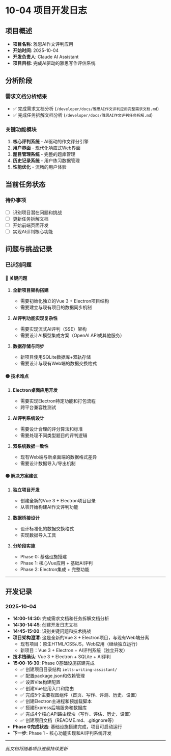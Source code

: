 # 10-04 项目开发日志

## 项目概述
- **项目名称**: 雅思AI作文评判应用
- **开始时间**: 2025-10-04
- **开发负责人**: Claude AI Assistant
- **项目目标**: 完成AI驱动的雅思写作评估系统

## 分析阶段

### 需求文档分析结果
- ✅ 完成需求文档分析 (`/developer/docs/雅思AI作文评判应用完整需求文档.md`)
- ✅ 完成任务拆解文档分析 (`/developer/docs/雅思AI作文评判任务拆解.md`)

### 关键功能模块
1. **核心评判系统** - AI驱动的作文评分引擎
2. **用户界面** - 现代化响应式Web界面
3. **题目管理系统** - 完整的题库管理
4. **历史记录系统** - 用户练习数据管理
5. **性能优化** - 流畅的用户体验

## 当前任务状态

### 待办事项
- [ ] 识别项目潜在问题和挑战
- [ ] 更新任务拆解文档
- [ ] 开始前端页面开发
- [ ] 实现AI评判核心功能

## 问题与挑战记录

### 已识别问题

#### 🔴 关键问题
1. **全新项目架构搭建**
   - 需要初始化独立的Vue 3 + Electron项目结构
   - 需要建立与现有项目的数据同步机制

2. **AI评判功能实现复杂性**
   - 需要实现流式AI评判（SSE）架构
   - 需要设计AI模型集成方案（OpenAI API或其他服务）

3. **数据存储与同步**
   - 新项目使用SQLite数据库+双轨存储
   - 需要设计与现有Web端的数据交换格式

#### 🟡 技术难点
1. **Electron桌面应用开发**
   - 需要实现Electron特定功能和打包流程
   - 跨平台兼容性测试

2. **AI评判系统设计**
   - 需要设计合理的评分算法和标准
   - 需要处理不同类型题目的评判逻辑

3. **双系统数据一致性**
   - 现有Web端与新桌面端的数据格式差异
   - 需要设计数据导入/导出机制

#### 🟢 解决方案建议
1. **独立项目开发**
   - 创建全新的Vue 3 + Electron项目目录
   - 从零开始构建AI作文评判功能

2. **数据桥接设计**
   - 设计标准化的数据交换格式
   - 实现数据导入工具

3. **分阶段实施**
   - Phase 0: 基础设施搭建
   - Phase 1: 核心Vue应用 + 基础AI评判
   - Phase 2: Electron集成 + 完整功能

---

## 开发记录

### 2025-10-04
- **14:00-14:30**: 完成需求文档和任务拆解文档分析
- **14:30-14:45**: 创建开发日志文档
- **14:45-15:00**: 识别关键问题和技术挑战
- **项目架构澄清**: 这是全新的Vue 3 + Electron项目，与现有Web端分离
  - 现有项目：原生HTML/CSS/JS，Web应用（继续独立运行）
  - 新项目：Vue 3 + Electron + AI评判系统（独立开发）
- **技术栈确认**: Vue 3 + Electron + SQLite + AI评判
- **15:00-16:30**: Phase 0基础设施搭建完成
  - ✅ 创建项目目录结构 `ielts-writing-assistant/`
  - ✅ 配置package.json和依赖管理
  - ✅ 设置Vite构建配置
  - ✅ 创建Vue应用入口和路由
  - ✅ 完成5个主要视图组件（首页、写作、评测、历史、设置）
  - ✅ 创建Electron主进程和预加载脚本
  - ✅ 搭建Express后端服务和数据库
  - ✅ 完成4个核心API路由模块（写作、评估、历史、设置）
  - ✅ 创建项目文档（README.md、.gitignore等）
- **Phase 0完成状态**: 基础设施搭建完成，项目可启动运行
- **下一步**: Phase 1 - 核心功能实现和AI评判系统开发

---

*此文档将随着项目进展持续更新*